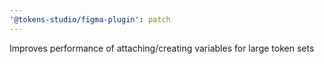 ```yaml
---
'@tokens-studio/figma-plugin': patch
---
```


Improves performance of attaching/creating variables for large token sets
